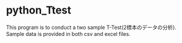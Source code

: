 # python_Ttest
This program is to conduct a two sample T-Test(2標本のデータの分析).
Sample data is provided in both csv and excel files.

